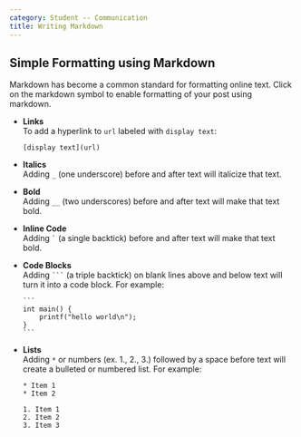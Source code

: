 ```yaml
---
category: Student -- Communication
title: Writing Markdown
---
```



## Simple Formatting using Markdown

Markdown has become a common standard for formatting online text.
Click on the markdown symbol to enable formatting of your post
using markdown.


* **Links**  
    To add a hyperlink to `url` labeled with `display text`:

    ```
    [display text](url)
    ```


*  **Italics**  
    Adding `_` (one underscore) before and after text will italicize that text.


*  **Bold**  
    Adding `__` (two underscores) before and after text will make that text bold.


*  **Inline Code**  
    Adding `` ` `` (a single backtick) before and after text will make that text bold.


*  **Code Blocks**  
   Adding ```` ``` ```` (a triple backtick) on blank lines above and below
   text will turn it into a code block.  For example:
   ````
   ```
   int main() {
       printf("hello world\n");
   }
   ```
   ````

*  **Lists**  
   Adding `*` or numbers (ex. 1., 2., 3.) followed by a space before text
   will create a bulleted or numbered list.   For example:  

   ``` 
   * Item 1
   * Item 2
   
   1. Item 1
   2. Item 2
   3. Item 3
   ```


